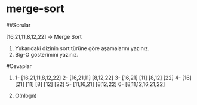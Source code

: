# merge-sort

##Sorular

[16,21,11,8,12,22] -> Merge Sort

1. Yukarıdaki dizinin sort türüne göre aşamalarını yazınız.
2. Big-O gösterimini yazınız.

#Cevaplar

1. 1- [16,21,11,8,12,22]
2- [16,21,11] [8,12,22]
3- [16,21] [11] [8,12] [22]
4- [16] [21] [11] [8] [12] [22]
5- [11,16,21] [8,12,22]
6- [8,11,12,16,21,22]

2. O(nlogn)
